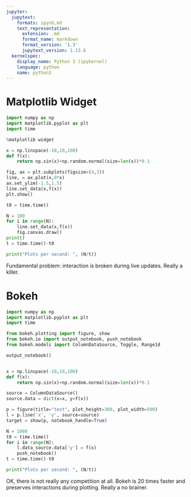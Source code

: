 ```yaml
---
jupyter:
  jupytext:
    formats: ipynb,md
    text_representation:
      extension: .md
      format_name: markdown
      format_version: '1.3'
      jupytext_version: 1.13.6
  kernelspec:
    display_name: Python 3 (ipykernel)
    language: python
    name: python3
---
```


# Matplotlib Widget

```python
import numpy as np
import matplotlib.pyplot as plt
import time
```

```python
%matplotlib widget

x = np.linspace(-10,10,100)
def f(x):
    return np.sin(x)+np.random.normal(size=len(x))*0.1

fig, ax = plt.subplots(figsize=(4,3))
line, = ax.plot(x,0*x)
ax.set_ylim(-1.5,1.5)
line.set_data(x,f(x))
plt.show()
```

```python
t0 = time.time()

N = 100
for i in range(N):
    line.set_data(x,f(x))
    fig.canvas.draw()
print()
t = time.time()-t0

print("Plots per second: ", (N/t))
```

Fundamental problem: interaction is broken during live updates. Really a killer. 


# Bokeh

```python
import numpy as np
import matplotlib.pyplot as plt
import time

from bokeh.plotting import figure, show
from bokeh.io import output_notebook, push_notebook
from bokeh.models import ColumnDataSource, Toggle, Range1d

output_notebook()
```

```python

x = np.linspace(-10,10,100)
def f(x):
    return np.sin(x)+np.random.normal(size=len(x))*0.1

source = ColumnDataSource()
source.data = dict(x=x, y=f(x))

p = figure(title="test", plot_height=300, plot_width=500)
l = p.line('x', 'y', source=source)
target = show(p, notebook_handle=True)

N = 1000
t0 = time.time()
for i in range(N):
    l.data_source.data['y'] = f(x)
    push_notebook()
t = time.time()-t0
```

```python
print("Plots per second: ", (N/t))
```

OK, there is not really any competition at all. Bokeh is 20 times faster and preserves interactions during plotting. Really a no brainer. 
